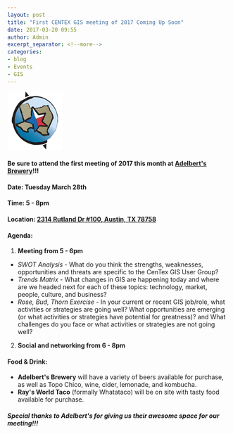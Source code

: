 ```yaml
---
layout: post
title: "First CENTEX GIS meeting of 2017 Coming Up Soon"
date: 2017-03-20 09:55
author: Admin
excerpt_separator: <!--more-->
categories:
- blog
- Events
- GIS
---
```

![centex gis](/assets/img/blog/centex.png)
#### Be sure to attend the first meeting of 2017 this month at [Adelbert's Brewery](http://adelbertsbeer.com/)!!!

#### Date: Tuesday March 28th

#### Time: 5 - 8pm

#### Location: [2314 Rutland Dr #100, Austin, TX 78758](https://www.google.com/maps/place/Adelbert's+Brewery/@30.3825245,-97.720531,18z/data=!3m1!4b1!4m5!3m4!1s0x0:0x174d20f18188c72a!8m2!3d30.382525!4d-97.71988?hl=en)
<!--more-->

#### Agenda:
1. **Meeting from 5 - 6pm**
  * *SWOT Analysis* - What do you think the strengths, weaknesses, opportunities and threats are specific to the CenTex GIS User Group?
  * *Trends Matrix* - What changes in GIS are happening today and where are we headed next for each of these topics: technology, market, people, culture, and business?
  * *Rose, Bud, Thorn Exercise* - In your current or recent GIS job/role, what activities or strategies are going well? What opportunities are emerging (or what activities or strategies have potential for greatness)? and What challenges do you face or what activities or strategies are not going well?
2. **Social and networking from 6 - 8pm**

#### Food & Drink:
+ **Adelbert's Brewery** will have a variety of beers available for purchase, as well as Topo Chico, wine, cider, lemonade, and kombucha.
+ **Ray's World Taco** (formally Whatataco) will be on site with tasty food available for purchase.



#### *Special thanks to Adelbert's for giving us their awesome space for our meeting!!!*
